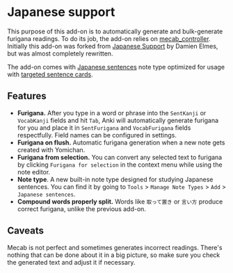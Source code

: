 # Japanese support

This purpose of this add-on is to automatically generate and bulk-generate furigana readings.
To do its job, the add-on relies on
[mecab_controller](https://github.com/Ajatt-Tools/mecab_controller).
Initially this add-on was forked from
[Japanese Support](https://ankiweb.net/shared/info/3918629684)
by Damien Elmes, but was almost completely rewritten.

The add-on comes with
[Japanese sentences](https://ankiweb.net/shared/info/1557722832)
note type optimized for usage with
[targeted sentence cards](https://tatsumoto-ren.github.io/blog/discussing-various-card-templates.html#targeted-sentence-cards-or-mpvacious-cards).

## Features

* **Furigana.**
After you type in a word or phrase into the `SentKanji` or `VocabKanji` fields and hit `Tab`,
Anki will automatically generate furigana for you and place it in
`SentFurigana` and `VocabFurigana` fields respectfully.
Field names can be configured in settings.
* **Furigana on flush.**
Automatic furigana generation when a new note gets created with Yomichan.
* **Furigana from selection.**
You can convert any selected text to furigana by clicking `Furigana for selection`
in the context menu while using the note editor.
* **Note type**.
A new built-in note type designed for studying Japanese sentences.
You can find it by going to `Tools` > `Manage Note Types` > `Add` > `Japanese sentences`.
* **Compound words properly split.**
Words like `取って置き` or `言い方` produce correct furigana,
unlike the previous add-on.

## Caveats

Mecab is not perfect and sometimes generates incorrect readings.
There's nothing that can be done about it in a big picture,
so make sure you check the generated text and adjust it if necessary.

